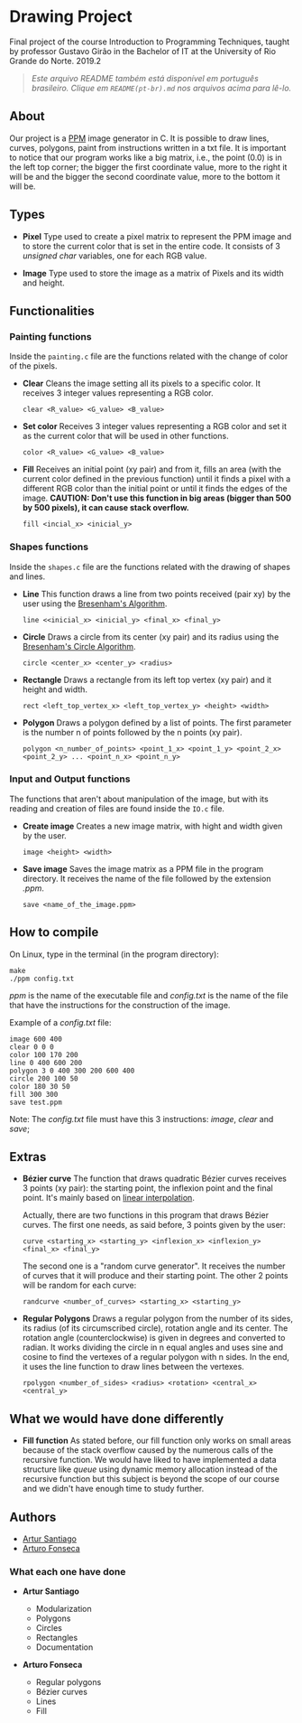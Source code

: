 # Drawing Project
Final project of the course Introduction to Programming Techniques, taught by professor Gustavo Girão in the Bachelor of IT at the University of Rio Grande do Norte. 2019.2

> *Este arquivo README também está disponível em português brasileiro. Clique em `README(pt-br).md` nos arquivos acima para lê-lo.*

## About
Our project is a <a href="http://netpbm.sourceforge.net/doc/ppm.html">PPM</a> image generator in C. It is possible to draw lines, curves, polygons, paint from instructions written in a txt file.
It is important to notice that our program works like a big matrix, i.e., the point (0.0) is in the left top corner; the bigger the first coordinate value, more to the right it will be and the bigger the second coordinate value, more to the bottom it will be.

## Types
 * **Pixel** Type used to create a pixel matrix to represent the PPM image and to store the current color that is set in the entire code. It consists of 3 *unsigned char* variables, one for each RGB value.

 * **Image** Type used to store the image as a matrix of Pixels and its width and height.
 
## Functionalities
### Painting functions
Inside the `painting.c` file are the functions related with the change of color of the pixels.

* **Clear** Cleans the image setting all its pixels to a specific color. It receives 3 integer values representing a RGB color.

   `clear <R_value> <G_value> <B_value>`

* **Set color** Receives 3 integer values representing a RGB color and set it as the current color that will be used in other functions.

   `color <R_value> <G_value> <B_value>`

* **Fill** Receives an initial point (xy pair) and from it, fills an area (with the current color defined in the previous function) until it finds a pixel with a different RGB color than the initial point or until it finds the edges of the image. <b>CAUTION: Don't use this function in big areas (bigger than 500 by 500 pixels), it can cause stack overflow.</b>

   `fill <incial_x> <inicial_y>`

### Shapes functions
Inside the `shapes.c` file are the functions related with the drawing of shapes and lines.

* **Line** This function draws a line from two points received (pair xy) by the user using the <a href="https://www.cs.helsinki.fi/group/goa/mallinnus/lines/bresenh.html">Bresenham's Algorithm</a>.

   `line <<inicial_x> <inicial_y> <final_x> <final_y>`

* **Circle** Draws a circle from its center (xy pair) and its radius using the <a href="https://www.geeksforgeeks.org/bresenhams-circle-drawing-algorithm/">Bresenham's Circle Algorithm</a>. 

   `circle <center_x> <center_y> <radius>`

* **Rectangle** Draws a rectangle from its left top vertex (xy pair) and it height and width. 

   `rect <left_top_vertex_x> <left_top_vertex_y> <height> <width>`
   
* **Polygon** Draws a polygon defined by a list of points. The first parameter is the number n of points followed by the n points (xy pair).

   `polygon <n_number_of_points> <point_1_x> <point_1_y> <point_2_x> <point_2_y> ... <point_n_x> <point_n_y>`

### Input and Output functions
The functions that aren't about manipulation of the image, but with its reading and creation of files are found inside the `IO.c` file.

* **Create image** Creates a new image matrix, with hight and width given by the user.

   `image <height> <width>`
   
* **Save image** Saves the image matrix as a PPM file in the program directory. It receives the name of the file followed by the extension *.ppm*.

   `save <name_of_the_image.ppm>`

## How to compile
On Linux, type in the terminal (in the program directory):
```
make
./ppm config.txt
```
*ppm* is the name of the executable file and *config.txt* is the name of the file that have the instructions for the construction of the image.

Example of a *config.txt* file:
```
image 600 400
clear 0 0 0
color 100 170 200
line 0 400 600 200
polygon 3 0 400 300 200 600 400
circle 200 100 50
color 180 30 50
fill 300 300
save test.ppm
```
Note: The *config.txt* file must have this 3 instructions: *image*, *clear* and *save*;

## Extras

* **Bézier curve** The function that draws quadratic Bézier curves receives 3 points (xy pair): the starting point, the inflexion point and the final point. It's mainly based on <a href="https://www.youtube.com/watch?v=mAi2-LTC2CA">linear interpolation</a>.
   
   Actually, there are two functions in this program that draws Bézier curves. The first one needs, as said before, 3 points given by the user:
  
   `curve <starting_x> <starting_y> <inflexion_x> <inflexion_y> <final_x> <final_y>`
  
   The second one is a "random curve generator". It receives the number of curves that it will produce and their starting point. The other 2 points will be random for each curve:
  
   `randcurve <number_of_curves> <starting_x> <starting_y>`

* **Regular Polygons** Draws a regular polygon from the number of its sides, its radius (of its circumscribed circle), rotation angle and its center. The rotation angle (counterclockwise) is given in degrees and converted to radian. It works dividing the circle in n equal angles and uses sine and cosine to find the vertexes of a regular polygon with n sides. In the end, it uses the line function to draw lines between the vertexes.

   `rpolygon <number_of_sides> <radius> <rotation> <central_x> <central_y>`

## What we would have done differently 

* **Fill function** As stated before, our fill function only works on small areas because of the stack overflow caused by the numerous calls of the recursive function. We would have liked to have implemented a data structure like *queue* using dynamic memory allocation instead of the recursive function but this subject is beyond the scope of our course and we didn't have enough time to study further. 

## Authors
* <a href="https://github.com/artursantiago">Artur Santiago</a>
* <a href="https://github.com/arturo32">Arturo Fonseca</a>

### What each one have done

* **Artur Santiago**
  * Modularization
  * Polygons
  * Circles
  * Rectangles
  * Documentation

* **Arturo Fonseca**
  * Regular polygons
  * Bézier curves
  * Lines
  * Fill
